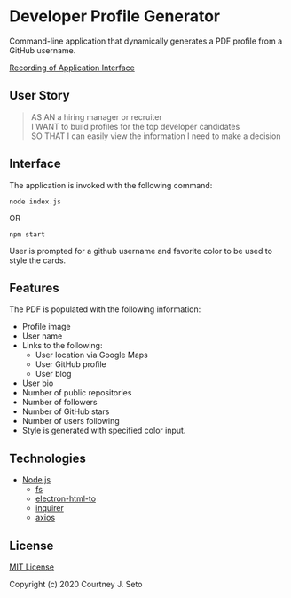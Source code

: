 # Developer Profile Generator

Command-line application that dynamically generates a PDF profile from a GitHub username. 

[Recording of Application Interface](https://drive.google.com/file/d/1zNTwsgyQTk21rTSfyxI9y1Kx4ogsrYDM/view?usp=sharing)

## User Story

> AS AN a hiring manager or recruiter <br />
> I WANT to build profiles for the top developer candidates <br />
> SO THAT I can easily view the information I need to make a decision


## Interface

The application is invoked with the following command:
```node
node index.js
```
OR

```node
npm start
```
User is prompted for a github username and favorite color to be used to style the cards.



## Features

The PDF is populated with the following information:

* Profile image
* User name
* Links to the following:
  * User location via Google Maps
  * User GitHub profile
  * User blog
* User bio
* Number of public repositories
* Number of followers
* Number of GitHub stars
* Number of users following
* Style is generated with specified color input.



## Technologies

* [Node.js](https://nodejs.org/en/)
    * [fs](https://www.npmjs.com/package/fs) 
    * [electron-html-to](https://www.npmjs.com/package/electron-html-to)
    * [inquirer](https://www.npmjs.com/package/inquirer)
    * [axios](https://www.npmjs.com/package/axios)



## License

[MIT License](https://choosealicense.com/licenses/mit/)

Copyright (c) 2020 Courtney J. Seto



